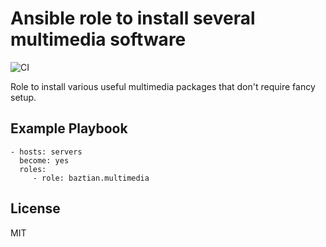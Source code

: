 # Ansible role to install several multimedia software

![CI](https://github.com/baztian/ansible-multimedia/workflows/CI/badge.svg)

Role to install various useful multimedia packages that don't require
fancy setup.

## Example Playbook

    - hosts: servers
      become: yes
      roles:
         - role: baztian.multimedia

## License

MIT
